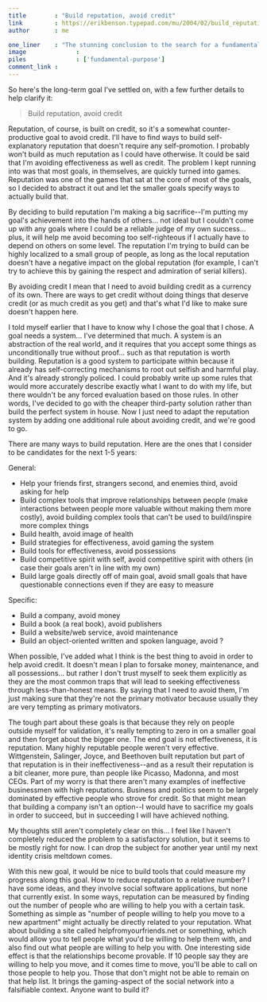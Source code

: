 ```yaml
---
title        : "Build reputation, avoid credit"
link         : https://erikbenson.typepad.com/mu/2004/02/build_reputatio.html
author       : me

one_liner    : "The stunning conclusion to the search for a fundamental purpose."
image			   : 
piles			   : ['fundamental-purpose']
comment_link : 
---
```


So here's the long-term goal I've settled on, with a few further details to help clarify it:

> Build reputation, avoid credit

Reputation, of course, is built on credit, so it's a somewhat counter-productive goal to avoid credit. I'll have to find ways to build self-explanatory reputation that doesn't require any self-promotion. I probably won't build as much reputation as I could have otherwise. It could be said that I'm avoiding effectiveness as well as credit. The problem I kept running into was that most goals, in themselves, are quickly turned into games. Reputation was one of the games that sat at the core of most of the goals, so I decided to abstract it out and let the smaller goals specify ways to actually build that.

By deciding to build reputation I'm making a big sacrifice--I'm putting my goal's achievement into the hands of others... not ideal but I couldn't come up with any goals where I could be a reliable judge of my own success... plus, it will help me avoid becoming too self-righteous if I actually have to depend on others on some level. The reputation I'm trying to build can be highly localized to a small group of people, as long as the local reputation doesn't have a negative impact on the global reputation (for example, I can't try to achieve this by gaining the respect and admiration of serial killers).

By avoiding credit I mean that I need to avoid building credit as a currency of its own. There are ways to get credit without doing things that deserve credit (or as much credit as you get) and that's what I'd like to make sure doesn't happen here.

I told myself earlier that I have to know why I chose the goal that I chose. A goal needs a system... I've determined that much. A system is an abstraction of the real world, and it requires that you accept some things as unconditionally true without proof... such as that reputation is worth building. Reputation is a good system to participate within because it already has self-correcting mechanisms to root out selfish and harmful play. And it's already strongly policed. I could probably write up some rules that would more accurately describe exactly what I want to do with my life, but there wouldn't be any forced evaluation based on those rules. In other words, I've decided to go with the cheaper third-party solution rather than build the perfect system in house. Now I just need to adapt the reputation system by adding one additional rule about avoiding credit, and we're good to go.

There are many ways to build reputation. Here are the ones that I consider to be candidates for the next 1-5 years:

General:

- Help your friends first, strangers second, and enemies third, avoid asking for help
- Build complex tools that improve relationships between people (make interactions between people more valuable without making them more costly), avoid building complex tools that can't be used to build/inspire more complex things
- Build health, avoid image of health
- Build strategies for effectiveness, avoid gaming the system
- Build tools for effectiveness, avoid possessions
- Build competitive spirit with self, avoid competitive spirit with others (in case their goals aren't in line with my own)
- Build large goals directly off of main goal, avoid small goals that have questionable connections even if they are easy to measure

Specific:

- Build a company, avoid money
- Build a book (a real book), avoid publishers
- Build a website/web service, avoid maintenance
- Build an object-oriented written and spoken language, avoid ?

When possible, I've added what I think is the best thing to avoid in order to help avoid credit. It doesn't mean I plan to forsake money, maintenance, and all possessions... but rather I don't trust myself to seek them explicitly as they are the most common traps that will lead to seeking effectiveness through less-than-honest means. By saying that I need to avoid them, I'm just making sure that they're not the primary motivator because usually they are very tempting as primary motivators.

The tough part about these goals is that because they rely on people outside myself for validation, it's really tempting to zero in on a smaller goal and then forget about the bigger one. The end goal is not effectiveness, it is reputation. Many highly reputable people weren't very effective. Wittgenstein, Salinger, Joyce, and Beethoven built reputation but part of that reputation is in their ineffectiveness--and as a result their reputation is a bit cleaner, more pure, than people like Picasso, Madonna, and most CEOs. Part of my worry is that there aren't many examples of ineffective businessmen with high reputations. Business and politics seem to be largely dominated by effective people who strove for credit. So that might mean that building a company isn't an option--I would have to sacrifice my goals in order to succeed, but in succeeding I will have achieved nothing.

My thoughts still aren't completely clear on this... I feel like I haven't completely reduced the problem to a satisfactory solution, but it seems to be mostly right for now. I can drop the subject for another year until my next identity crisis meltdown comes.

With this new goal, it would be nice to build tools that could measure my progress along this goal. How to reduce reputation to a relative number? I have some ideas, and they involve social software applications, but none that currently exist. In some ways, reputation can be measured by finding out the number of people who are willing to help you with a certain task. Something as simple as "number of people willing to help you move to a new apartment" might actually be directly related to your reputation. What about building a site called helpfromyourfriends.net or something, which would allow you to tell people what you'd be willing to help them with, and also find out what people are willing to help you with. One interesting side effect is that the relationships become provable. If 10 people say they are willing to help you move, and it comes time to move, you'll be able to call on those people to help you. Those that don't might not be able to remain on that help list. It brings the gaming-aspect of the social network into a falsifiable context. Anyone want to build it?